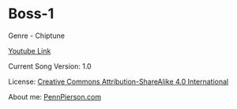 # Boss-1
Genre - Chiptune

[Youtube Link](https://www.youtube.com/watch?v=7HtQq-vEEdY&feature=youtu.be)

Current Song Version: 1.0

License: [Creative Commons Attribution-ShareAlike 4.0 International](http://creativecommons.org/licenses/by-sa/4.0/)

About me: [PennPierson.com](http://pennpierson.com/about.php)